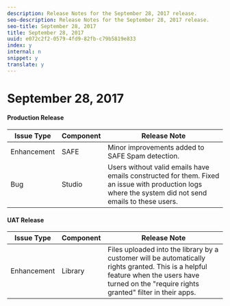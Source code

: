 ```yaml
---
description: Release Notes for the September 28, 2017 release.
seo-description: Release Notes for the September 28, 2017 release.
seo-title: September 28, 2017
title: September 28, 2017
uuid: e072c2f2-0579-4fd9-82fb-c79b5819e833
index: y
internal: n
snippet: y
translate: y
---
```


# September 28, 2017


#### Production Release
|  **Issue Type** | **Component** | **Release Note** |
|---|---|---|
|  Enhancement | SAFE | Minor improvements added to SAFE Spam detection. |
|  Bug | Studio | Users without valid emails have emails constructed for them. Fixed an issue with production logs where the system did not send emails to these users. |


#### UAT Release
|  **Issue Type** | **Component** | **Release Note** |
|---|---|---|
|  Enhancement | Library | Files uploaded into the library by a customer will be automatically rights granted. This is a helpful feature when the users have turned on the "require rights granted" filter in their apps.  |

